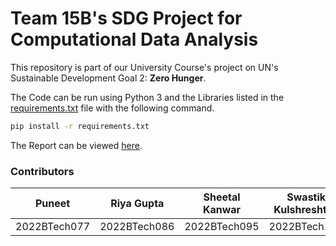 # Team 15B's SDG Project for Computational Data Analysis

This repository is part of our University Course's project on UN's Sustainable Development Goal 2: **Zero Hunger**.

The Code can be run using Python 3 and the Libraries listed in the [requirements.txt](./requirements.txt) file with the following command.

```bash
pip install -r requirements.txt
```

The Report can be viewed [here](https://docs.google.com/viewer?url=https://raw.githubusercontent.com/Swastik2442/cda_sdg2/master/report.pdf).

### Contributors

|Puneet|Riya Gupta|Sheetal Kanwar|Swastik Kulshreshtha|
|:---:|:---:|:---:|:---:|
|2022BTech077|2022BTech086|2022BTech095|2022BTech105|
